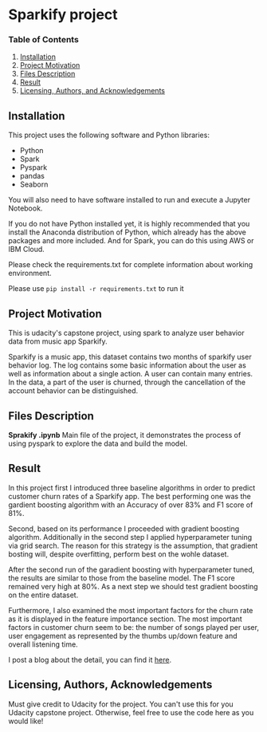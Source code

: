 # Sparkify project

### Table of Contents

1. [Installation](#installation)
2. [Project Motivation](#motivation)
3. [Files Description](#files)
4. [Result](#Result)
5. [Licensing, Authors, and Acknowledgements](#licensing)

## Installation <a name="installation"></a>

This project uses the following software and Python libraries:

- Python
- Spark
- Pyspark
- pandas
- Seaborn

You will also need to have software installed to run and execute a Jupyter Notebook.

If you do not have Python installed yet, it is highly recommended that you install the Anaconda distribution of Python, which already has the above packages and more included. And for Spark, you can do this using AWS or IBM Cloud.

Please check the requirements.txt for complete information about working environment.

Please use `pip install -r requirements.txt` to run it

## Project Motivation<a name="motivation"></a>

This is udacity's capstone project, using spark to analyze user behavior data from music app Sparkify.

Sparkify is a music app, this dataset contains two months of sparkify user behavior log. The log contains some basic information about the user as well as information about a single action. A user can contain many entries. In the data, a part of the user is churned, through the cancellation of the account behavior can be distinguished.

## Files Description<a name="files"></a>

**Sprakify .ipynb** Main file of the project, it demonstrates the process of using pyspark to explore the data and build the model.

## Result

In this project first I introduced three baseline algorithms in order to predict customer churn rates of a Sparkify app. The best performing one was the gardient boosting algorithm with an Accuracy of over 83% and F1 score of 81%.

Second, based on its performance I proceeded with gradient boosting algorithm. Additionally in the second step I applied hyperparameter tuning via grid search. The reason for this strategy is the assumption, that gradient bosting will, despite overfitting, perform best on the wohle dataset.

After the second run of the garadient boosting with hyperparameter tuned, the results are similar to those from the baseline model. The F1 score remained very high at 80%. As a next step we should test gradient boosting on the entire dataset.

Furthermore, I also examined the most important factors for the churn rate as it is displayed in the feature importance section. The most important factors in customer churn seem to be: the number of songs played per user, user engagement as represented by the thumbs up/down feature and overall listening time.

I post a blog about the detail, you can find it [here](https://ibeketov.github.io/DSND_capstone/).

## Licensing, Authors, Acknowledgements<a name="licensing"></a>

Must give credit to Udacity for the project. You can't use this for you Udacity capstone project. Otherwise, feel free to use the code here as you would like! 
